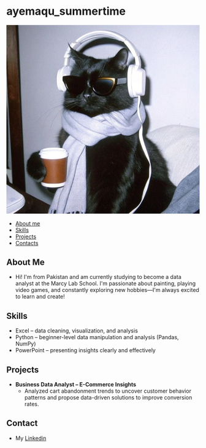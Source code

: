 # ayemaqu_summertime

![Cat-icon](assets/cat.jpg)


* [About me](#about-me) 
* [Skills](#skills) 
* [Projects](#projects) 
* [Contacts](#contact) 

## About Me
- Hi! I'm from Pakistan and am currently studying to become a data analyst at the Marcy Lab School. I'm passionate about painting, playing video games, and constantly exploring new hobbies—I'm always excited to learn and create!
## Skills
- Excel – data cleaning, visualization, and analysis
- Python – beginner-level data manipulation and analysis (Pandas, NumPy)
- PowerPoint – presenting insights clearly and effectively

## Projects
- **Business Data Analyst – E-Commerce Insights**
    - Analyzed cart abandonment trends to uncover customer behavior patterns and propose data-driven solutions to improve conversion rates.
## Contact
- My [Linkedin](https://www.linkedin.com/in/ayema-qureshi-901287187/)
